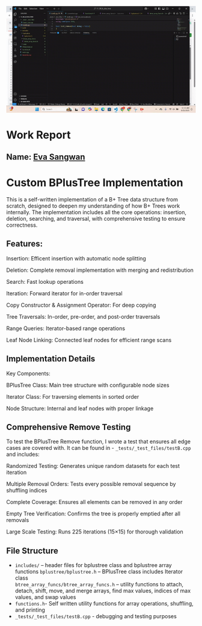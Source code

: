 ![Alt text](<bplustree_removetest.gif>)

# Work Report

## Name: <ins> Eva Sangwan </ins>

# Custom BPlusTree Implementation 
This is a self-written implementation of a B+ Tree data structure from scratch, designed to deepen my understanding of how B+ Trees work internally. The implementation includes all the core operations: insertion, deletion, searching, and traversal, with comprehensive testing to ensure correctness. 

## Features:

Insertion: Efficent insertion with automatic node splitting

Deletion: Complete removal implementation with merging and redistribution

Search: Fast lookup operations 

Iteration: Forward iterator for in-order traversal

Copy Constructor & Assignment Operator: For deep copying 

Tree Traversals: In-order, pre-order, and post-order traversals

Range Queries: Iterator-based range operations

Leaf Node Linking: Connected leaf nodes for efficient range scans

## Implementation Details
Key Components: 

BPlusTree Class: Main tree structure with configurable node sizes

Iterator Class: For traversing elements in sorted order

Node Structure: Internal and leaf nodes with proper linkage

## Comprehensive Remove Testing
To test the BPlusTree Remove function, I wrote a test that ensures all edge cases are covered with.
It can be found in - `_tests/_test_files/testB.cpp` and includes:

Randomized Testing: Generates unique random datasets for each test iteration

Multiple Removal Orders: Tests every possible removal sequence by shuffling indices

Complete Coverage: Ensures all elements can be removed in any order

Empty Tree Verification: Confirms the tree is properly emptied after all removals

Large Scale Testing: Runs 225 iterations (15×15) for thorough validation

## File Structure 
- `includes/` – header files for bplustree class and bplustree array functions
   `bplustree/bplustree.h` – BPlusTree class includes Iterator class  
   `btree_array_funcs/btree_array_funcs.h` – utility functions to attach, detach, shift, move, and merge arrays, find max values, indices of max values, and swap values
- `functions.h`- Self written utility functions for array operations, shuffling, and printing
- `_tests/_test_files/testB.cpp` - debugging and testing purposes

